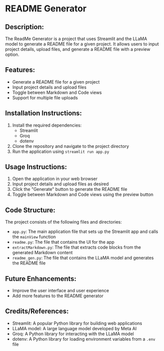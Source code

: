# README Generator

Description:
------------

The ReadMe Generator is a project that uses Streamlit and the LLaMA model to generate a README file for a given project. It allows users to input project details, upload files, and generate a README file with a preview option.

Features:
--------

* Generate a README file for a given project
* Input project details and upload files
* Toggle between Markdown and Code views
* Support for multiple file uploads


Installation Instructions:
-------------------------

1. Install the required dependencies:
	* Streamlit
	* Groq
	* dotenv
2. Clone the repository and navigate to the project directory
3. Run the application using `streamlit run app.py`


Usage Instructions:
-----------------

1. Open the application in your web browser
2. Input project details and upload files as desired
3. Click the "Generate" button to generate the README file
4. Toggle between Markdown and Code views using the preview button

Code Structure:
--------------

The project consists of the following files and directories:

* `app.py`: The main application file that sets up the Streamlit app and calls the `mainView` function
* `readme.py`: The file that contains the UI for the app
* `extractMarkdown.py`: The file that extracts code blocks from the generated Markdown content
* `readme_gen.py`: The file that contains the LLaMA model and generates the README file

Future Enhancements:
-------------------

* Improve the user interface and user experience
* Add more features to the README generator

Credits/References:
-------------------

* Streamlit: A popular Python library for building web applications
* LLaMA model: A large language model developed by Meta AI
* Groq: A Python library for interacting with the LLaMA model
* dotenv: A Python library for loading environment variables from a `.env` file
